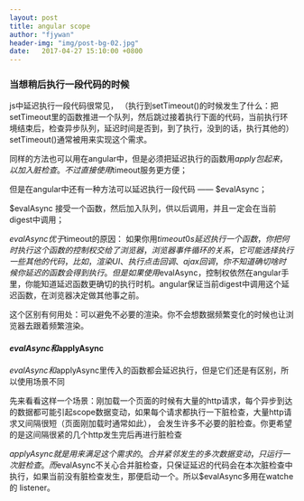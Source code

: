 ```yaml
---
layout: post
title: angular scope
author: "fjywan"
header-img: "img/post-bg-02.jpg"
date:   2017-04-27 15:10:00 +0800
---
```


### 当想稍后执行一段代码的时候
js中延迟执行一段代码很常见，
（执行到setTimeout()的时候发生了什么：把setTimeout里的函数推进一个队列，然后跳过接着执行下面的代码，当前执行环境结束后，检查异步队列，延迟时间是否到，到了执行，没到的话，执行其他的）
setTimeout()通常被用来实现这个需求。

同样的方法也可以用在angular中，但是必须把延迟执行的函数用$apply包起来，以加入脏检查。不过直接使用$timeout服务更方便；

但是在angular中还有一种方法可以延迟执行一段代码 —— $evalAsync；

$evalAsync 接受一个函数，然后加入队列，供以后调用，并且一定会在当前digest中调用；

$evalAsync优于$timeout的原因：
如果你用$timeout 0s延迟执行一个函数，你把何时执行这个函数的控制权交给了浏览器，浏览器事件循环的关系，它可能选择执行一些其他的代码，比如，渲染UI、执行点击回调、ajax回调，你不知道确切啥时候你延迟的函数会得到执行。
但是如果使用$evalAsync，控制权依然在angular手里，你能知道延迟函数更确切的执行时机。angular保证当前digest中调用这个延迟函数，在浏览器决定做其他事之前。

这个区别有何用处：可以避免不必要的渲染。你不会想数据频繁变化的时候也让浏览器去跟着频繁渲染。

#### $evalAsync和$applyAsync
$evalAsync和$applyAsync里传入的函数都会延迟执行，但是它们还是有区别，所以使用场景不同

先来看看这样一个场景：刚加载一个页面的时候有大量的http请求，每个异步到达的数据都可能引起scope数据变动，如果每个请求都执行一下脏检查，大量http请求又间隔很短（页面刚加载时通常如此），
会发生许多不必要的脏检查。你更希望的是这间隔很紧的几个http发生完后再进行脏检查

$applyAsync就是用来满足这个需求的。合并紧邻发生的多次数据变动，只运行一次脏检查。而$evalAsync不关心合并脏检查，只保证延迟的代码会在本次脏检查中执行，如果当前没有脏检查发生，那便启动一个。所以$evalAsync多用在watche 的 listener。









